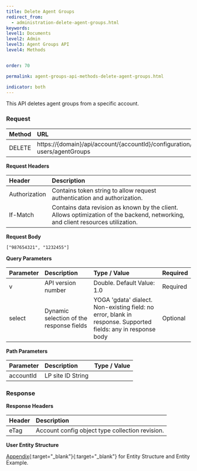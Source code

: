 ```yaml
---
title: Delete Agent Groups
redirect_from:
  - administration-delete-agent-groups.html
keywords:
level1: Documents
level2: Admin
level3: Agent Groups API
level4: Methods


order: 70

permalink: agent-groups-api-methods-delete-agent-groups.html

indicator: both
---
```


This API deletes agent groups from a specific account.

### Request

| Method | URL |
| :--------- | :---------- |
 |DELETE | https://{domain}/api/account/{accountId}/configuration/le-users/agentGroups |

**Request Headers**

 |Header | Description|
 |:------ | :-------------- |
 |Authorization | Contains token string to allow request authentication and authorization. 
 |If-Match | Contains data revision as known by the client. Allows optimization of the backend, networking, and client resources utilization. 

**Request Body**

`["987654321", "1232455"]`

**Query Parameters**

 |Parameter | Description  |Type / Value|  Required |
 |:----------- | :------------- | :-------------- | :--- |
| v| API version number | Double. Default Value: 1.0 | Required |
| select|  Dynamic selection of the response fields | YOGA 'gdata' dialect. Non-existing field: no error, blank in response. Supported fields: any in response body| Optional |

**Path Parameters**

|Parameter | Description | Type / Value |
 |:----------- | :------------- | :------------- |
| accountId  | LP site ID  String  

### Response

**Response Headers**

| Header | Description |
| :-------- |:------------- |
 |eTag | Account config object type collection revision. |

**User Entity Structure**

[Appendix](administration-agent-groups-appendix.html){:target="_blank"}{:target="_blank"} for Entity Structure and Entity Example.
